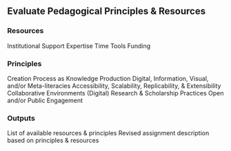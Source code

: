 ## Evaluate Pedagogical Principles & Resources

### Resources
Institutional Support
Expertise
Time
Tools
Funding

### Principles
Creation Process as Knowledge Production
Digital, Information, Visual, and/or Meta-literacies
Accessibility, Scalability, Replicability, & Extensibility
Collaborative Environments
(Digital) Research & Scholarship Practices
Open and/or Public Engagement

### Outputs
List of available resources & principles
Revised assignment description based on principles & resources




